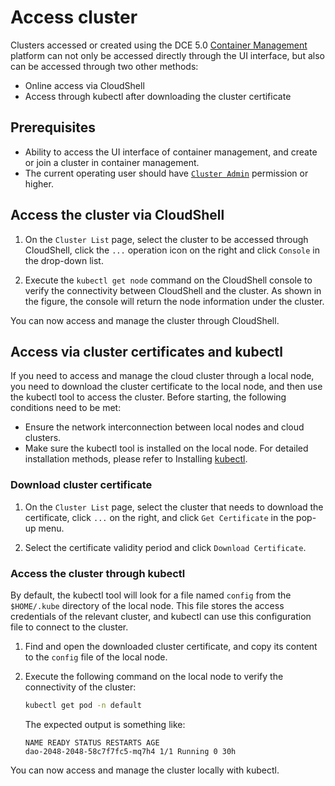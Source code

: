 # Access cluster

Clusters accessed or created using the DCE 5.0 [Container Management](../../intro/WhatisKPanda.md) platform can not only be accessed directly through the UI interface, but also can be accessed through two other methods:

- Online access via CloudShell
- Access through kubectl after downloading the cluster certificate

## Prerequisites

- Ability to access the UI interface of container management, and create or join a cluster in container management.
- The current operating user should have [`Cluster Admin`](../Permissions/PermissionBrief.md) permission or higher.

## Access the cluster via CloudShell

1. On the `Cluster List` page, select the cluster to be accessed through CloudShell, click the `...` operation icon on the right and click `Console` in the drop-down list.

    

2. Execute the `kubectl get node` command on the CloudShell console to verify the connectivity between CloudShell and the cluster. As shown in the figure, the console will return the node information under the cluster.

    

You can now access and manage the cluster through CloudShell.

## Access via cluster certificates and kubectl

If you need to access and manage the cloud cluster through a local node, you need to download the cluster certificate to the local node, and then use the kubectl tool to access the cluster.
Before starting, the following conditions need to be met:

- Ensure the network interconnection between local nodes and cloud clusters.
- Make sure the kubectl tool is installed on the local node. For detailed installation methods, please refer to Installing [kubectl](https://kubernetes.io/docs/tasks/tools/).

### Download cluster certificate

1. On the `Cluster List` page, select the cluster that needs to download the certificate, click `...` on the right, and click `Get Certificate` in the pop-up menu.

    

2. Select the certificate validity period and click `Download Certificate`.

    

### Access the cluster through kubectl

By default, the kubectl tool will look for a file named `config` from the `$HOME/.kube` directory of the local node.
This file stores the access credentials of the relevant cluster, and kubectl can use this configuration file to connect to the cluster.

1. Find and open the downloaded cluster certificate, and copy its content to the `config` file of the local node.

2. Execute the following command on the local node to verify the connectivity of the cluster:

    ```sh
    kubectl get pod -n default
    ```

    The expected output is something like:

    ```none
    NAME READY STATUS RESTARTS AGE
    dao-2048-2048-58c7f7fc5-mq7h4 1/1 Running 0 30h
    ```

You can now access and manage the cluster locally with kubectl.